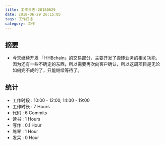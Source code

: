 ```yaml
---
title: 工作日志-20180629
date: 2018-06-29 20:15:05
tags: 工作日志
category: 工作
---
```


## 摘要

* 今天继续开发 「HHBchain」的交易部分，主要开发了搬砖业务的相关功能，因为还有一些不确定的东西，所以需要再次向客户确认，所以这周项目是无论如何完不成的了，只能继续等待了。


## 统计

* 工作时段 : 10:00 - 12:00, 14:00 - 19:00
* 工作时长 : 7 Hours
* 代码 : 6 Commits
* 读书 : 1 Hours
* 写作 : 0.1 Hour
* 练琴 : 1 Hour
* 发呆 : 0 Hour
